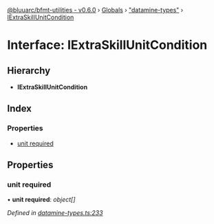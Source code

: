 [@bluuarc/bfmt-utilities - v0.6.0](../README.md) › [Globals](../globals.md) › ["datamine-types"](../modules/_datamine_types_.md) › [IExtraSkillUnitCondition](_datamine_types_.iextraskillunitcondition.md)

# Interface: IExtraSkillUnitCondition

## Hierarchy

* **IExtraSkillUnitCondition**

## Index

### Properties

* [unit required](_datamine_types_.iextraskillunitcondition.md#unit-required)

## Properties

###  unit required

• **unit required**: *object[]*

*Defined in [datamine-types.ts:233](https://github.com/BluuArc/bfmt-utilities/blob/master/src/datamine-types.ts#L233)*
